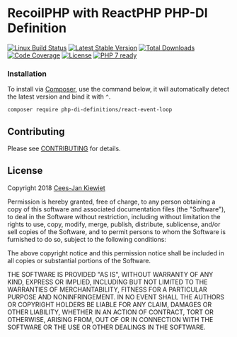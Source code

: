# RecoilPHP with ReactPHP PHP-DI Definition

[![Linux Build Status](https://travis-ci.com/PHP-DI-Definitions/reactphp-event-loop.png)](https://travis-ci.com/PHP-DI-Definitions/reactphp-event-loop)
[![Latest Stable Version](https://poser.pugx.org/PHP-DI-Definitions/react-event-loop/v/stable.png)](https://packagist.org/packages/PHP-DI-Definitions/react-event-loop)
[![Total Downloads](https://poser.pugx.org/PHP-DI-Definitions/react-event-loop/downloads.png)](https://packagist.org/packages/PHP-DI-Definitions/react-event-loop)
[![Code Coverage](https://scrutinizer-ci.com/g/PHP-DI-Definitions/reactphp-event-loop/badges/coverage.png?b=master)](https://scrutinizer-ci.com/g/PHP-DI-Definitions/reactphp-event-loop/?branch=master)
[![License](https://poser.pugx.org/PHP-DI-Definitions/react-event-loop/license.png)](https://packagist.org/packages/PHP-DI-Definitions/react-event-loop)
[![PHP 7 ready](http://php7ready.timesplinter.ch/PHP-DI-Definitions/react-event-loop/badge.svg)](https://travis-ci.com/PHP-DI-Definitions/reactphp-event-loop)

### Installation ###

To install via [Composer](http://getcomposer.org/), use the command below, it will automatically detect the latest version and bind it with `^`.

```
composer require php-di-definitions/react-event-loop 
```

## Contributing ##

Please see [CONTRIBUTING](CONTRIBUTING.md) for details.

## License ##

Copyright 2018 [Cees-Jan Kiewiet](http://PHP-DI-Definitions.net/)

Permission is hereby granted, free of charge, to any person
obtaining a copy of this software and associated documentation
files (the "Software"), to deal in the Software without
restriction, including without limitation the rights to use,
copy, modify, merge, publish, distribute, sublicense, and/or sell
copies of the Software, and to permit persons to whom the
Software is furnished to do so, subject to the following
conditions:

The above copyright notice and this permission notice shall be
included in all copies or substantial portions of the Software.

THE SOFTWARE IS PROVIDED "AS IS", WITHOUT WARRANTY OF ANY KIND,
EXPRESS OR IMPLIED, INCLUDING BUT NOT LIMITED TO THE WARRANTIES
OF MERCHANTABILITY, FITNESS FOR A PARTICULAR PURPOSE AND
NONINFRINGEMENT. IN NO EVENT SHALL THE AUTHORS OR COPYRIGHT
HOLDERS BE LIABLE FOR ANY CLAIM, DAMAGES OR OTHER LIABILITY,
WHETHER IN AN ACTION OF CONTRACT, TORT OR OTHERWISE, ARISING
FROM, OUT OF OR IN CONNECTION WITH THE SOFTWARE OR THE USE OR
OTHER DEALINGS IN THE SOFTWARE.
